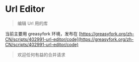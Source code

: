# Url Editor
>编辑 Url 用的库

当前主要用 greasyfork 环境，发布在 [https://greasyfork.org/zh-CN/scripts/402991-url-editor/code](https://greasyfork.org/zh-CN/scripts/402991-url-editor/code)

>欢迎任何有益的合并请求
